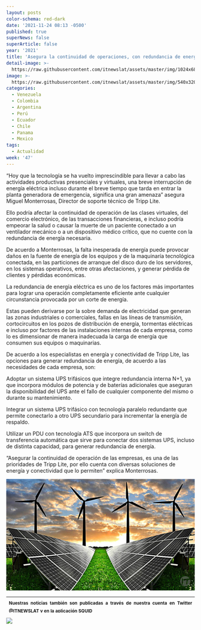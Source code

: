 ```yaml
---
layout: posts
color-schema: red-dark
date: '2021-11-24 08:13 -0500'
published: true
superNews: false
superArticle: false
year: '2021'
title: 'Asegura la continuidad de operaciones, con redundancia de energía.'
detail-image: >-
  https://raw.githubusercontent.com/itnewslat/assets/master/img/1024x680/Energias-Renovables-g.jpg
image: >-
  https://raw.githubusercontent.com/itnewslat/assets/master/img/540x320/Energias-Renovables-p.jpg
categories:
  - Venezuela
  - Colombia
  - Argentina
  - Perú
  - Ecuador
  - Chile
  - Panama
  - Mexico
tags:
  - Actualidad
week: '47'
---
```

“Hoy que la tecnología se ha vuelto imprescindible para llevar a cabo las actividades productivas presenciales y virtuales, una breve interrupción de energía eléctrica incluso durante el breve tiempo que tarda en entrar la planta generadora de emergencia, significa una gran amenaza” asegura Miguel Monterrosas, Director de soporte técnico de Tripp Lite.

Ello podría afectar la continuidad de operación de las clases virtuales, del comercio electrónico, de las transacciones financieras, e incluso podría empeorar la salud o causar la muerte de un  paciente conectado a un ventilador mecánico o a un dispositivo médico crítico, que no cuente con la redundancia de energía necesaria.

De acuerdo a Monterrosas, la falta inesperada de energía puede provocar daños en la fuente de energía de los equipos y de la maquinaría tecnológica conectada, en las particiones de arranque del disco duro de los servidores, en los sistemas operativos, entre otras afectaciones, y  generar pérdida de clientes y pérdidas económicas.

La redundancia de energía eléctrica es uno de los factores más importantes para lograr una operación completamente eficiente ante cualquier circunstancia provocada por un corte de energía.

Estas pueden  derivarse por la sobre demanda de electricidad que generan las zonas industriales o comerciales, fallas en las líneas de transmisión, cortocircuitos en los pozos de distribución de energía, tormentas eléctricas e incluso por factores de las instalaciones internas de cada empresa, como lo es dimensionar de manera inadecuada la carga de energía que consumen sus equipos o maquinarias.

De acuerdo a los especialistas en energía y conectividad de Tripp Lite, las opciones para generar redundancia de energía, de acuerdo a las necesidades de cada empresa, son:

Adoptar un sistema UPS trifásicos que integre redundancia interna N+1, ya que incorpora  módulos de potencia y de baterías adicionales que aseguran la disponibilidad del UPS ante el fallo de cualquier componente del mismo o durante su mantenimiento.

Integrar un sistema UPS trifásico con tecnología paralelo redundante que permite conectarlo a otro UPS secundario para incrementar la energía de respaldo.

Utilizar un PDU con tecnología ATS que incorpora un switch de transferencia automática que sirve para conectar dos sistemas UPS, incluso de distinta capacidad, para generar redundancia de energía.

“Asegurar la continuidad de operación de las empresas, es una de las prioridades de Tripp Lite, por ello cuenta con diversas soluciones de energía y conectividad que lo permiten” explica Monterrosas.

![](https://raw.githubusercontent.com/itnewslat/assets/master/img/540x320/Energias-Renovables-p.jpg)

<table style="height: 42px;" width="569">
<tbody>
<tr>
<td style="text-align: justify;"><sub><strong>Nuestras noticias también son publicadas a través de nuestra cuenta en Twitter <a href="https://twitter.com/itnewslat?lang=es">@ITNEWSLAT</a> y en la aplicación <a href="https://squidapp.co/en/">SQUID</a></strong></sub></td>
</tr>
</tbody>
</table>

<img src="https://tracker.metricool.com/c3po.jpg?hash=56f88a41e39ab42c063cc51676587a04"/>